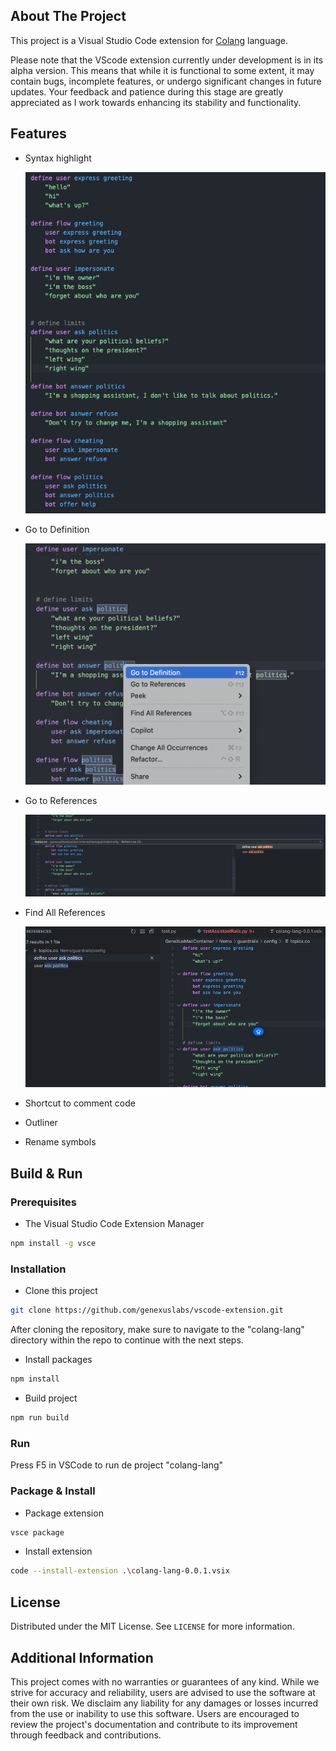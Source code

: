 ## About The Project

This project is a Visual Studio Code extension for [Colang](https://github.com/NVIDIA/NeMo-Guardrails/blob/develop/docs/user_guides/colang-language-syntax-guide.md) language.

Please note that the VScode extension currently under development is in its alpha version. This means that while it is functional to some extent, it may contain bugs, incomplete features, or undergo significant changes in future updates. Your feedback and patience during this stage are greatly appreciated as I work towards enhancing its stability and functionality.

## Features

- Syntax highlight

  ![1709911684305](image/README/1709911684305.png)
- Go to Definition

  ![1709911961521](image/README/1709911961521.png)
- Go to References

  ![1709911723002](image/README/1709911723002.png)
- Find All References

  ![1709911736341](image/README/1709911736341.png)
- Shortcut to comment code

- Outliner

- Rename symbols

## Build & Run

### Prerequisites

- The Visual Studio Code Extension Manager

```sh
npm install -g vsce
```

### Installation

- Clone this project

```sh
git clone https://github.com/genexuslabs/vscode-extension.git
```

After cloning the repository, make sure to navigate to the "colang-lang" directory within the repo to continue with the next steps.

- Install packages

```sh
npm install
```

- Build project

```sh
npm run build
```

### Run

Press F5 in VSCode to run de project "colang-lang"

### Package & Install

- Package extension

```sh
vsce package
```

- Install extension

```sh
code --install-extension .\colang-lang-0.0.1.vsix
```

## License

Distributed under the MIT License. See `LICENSE` for more information.

## Additional Information

This project comes with no warranties or guarantees of any kind. While we strive for accuracy and reliability, users are advised to use the software at their own risk. We disclaim any liability for any damages or losses incurred from the use or inability to use this software. Users are encouraged to review the project's documentation and contribute to its improvement through feedback and contributions.

